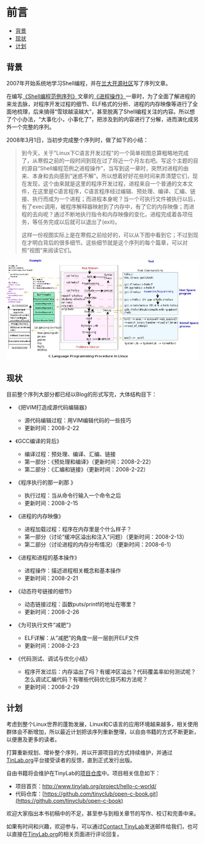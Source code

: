 # 前言

-    [背景](#toc_1235_30984_1)
-    [现状](#toc_1235_30984_2)
-    [计划](#toc_1235_30984_3)


<span id="toc_1235_30984_1"></span>
## 背景

2007年开始系统地学习Shell编程，并在[兰大开源社区](http://oss.lzu.edu.cn)写了序列文章。

在编写[《Shell编程范例序列》](http://www.tinylab.org/shell-programming-paradigm-series-index-review/)文章的[《进程操作》](http://www.tinylab.org/shell-programming-paradigm-of-process-operations/)一章时，为了全面了解进程的来龙去脉，对程序开发过程的细节、ELF格式的分析、进程的内存映像等进行了全面地梳理，后来搞得“雪球越滚越大”，甚至脱离了Shell编程关注的内容。所以想了个小办法，“大事化小，小事化了”，把涉及到的内容进行了分解，进而演化成另外一个完整的序列。

2008年3月1日，当初步完成整个序列时，做了如下的小结：

> 到今天，关于"Linux下C语言开发过程"的一个简单视图总算粗略地完成了，从寒假之前的一段时间到现在过了将近一个月左右吧。写这个主题的目的源自“Shell编程范例之进程操作”，当写到这一章时，突然对进程的由来、本身和去向感到“迷惑不解”。所以想着好好花些时间来弄清楚它们，现在发现，这个由来就是这里的程序开发过程，进程来自一个普通的文本文件，在这里是C语言程序，C语言程序经过编辑、预处理、编译、汇编、链接、执行而成为一个进程；而进程本身呢？当一个可执行文件被执行以后，有了exec调用，被程序解释器映射到了内存中，有了它的内存映像；而进程的去向呢？通过不断地执行指令和内存映像的变化，进程完成着各项任务，等任务完成以后就可以退出了(exit)。
>
> 这样一份视图实际上是在寒假之前绘好的，可以从下图中看到它；不过到现在才明白背后的很多细节。这些细节就是这个序列的每个篇章，可以对照“视图”来阅读它们。

![C语言程序开发过程视图](pic/c_dev_procedure.jpg)

<span id="toc_1235_30984_2"></span>
## 现状

目前整个序列大部分都已经以Blog的形式写完，大体结构目下：

-   《把VIM打造成源代码编辑器》
    -   源代码编辑过程：用VIM编辑代码的一些技巧
    -   更新时间：2008-2-22

-   《GCC编译的背后》
    -   编译过程：预处理、编译、汇编、链接
    -   第一部分：《预处理和编译》（更新时间：2008-2-22）
    -   第二部分：《汇编和链接》（更新时间：2008-2-22）

-   《程序执行的那一刹那 》
    -   执行过程：当从命令行输入一个命令之后
    -   更新时间：2008-2-15

-   《进程的内存映像》 
    -   进程加载过程：程序在内存里是个什么样子？
    -   第一部分（讨论“缓冲区溢出和注入”问题）（更新时间：2008-2-13）
    -   第二部分（讨论进程的内存分布情况）（更新时间：2008-6-1）

-   《进程和进程的基本操作》
    -   进程操作：描述进程相关概念和基本操作
    -   更新时间：2008-2-21

-   《动态符号链接的细节》
    -   动态链接过程：函数puts/printf的地址在哪里？
    -   更新时间：2008-2-26

-   《为可执行文件“减肥”》
    -   ELF详解：从”减肥”的角度一层一层剖开ELF文件
    -   更新时间：2008-2-23

-   《代码测试、调试与优化小结》
    -   程序开发过后：内存溢出了吗？有缓冲区溢出？代码覆盖率如何测试呢？怎么调试汇编代码？有哪些代码优化技巧和方法呢？
    -   更新时间：2008-2-29

<span id="toc_1235_30984_3"></span>
## 计划

考虑到整个Linux世界的蓬勃发展，Linux和C语言的应用环境越来越多，相关使用群体会不断增加，所以最近计划把该序列重新整理，以自由书籍的方式不断更新，以便惠及更多的读者。

打算重新规划、增补整个序列，并以开源项目的方式持续维护，并通过[TinLab.org](http://tinylab.org)平台接受读者的反馈，直到正式发行出版。

自由书籍将会维护在TinyLab的[项目仓库](https://github.com/tinyclub/open-c-book)中。项目相关信息如下：

-   项目首页：<http://www.tinylab.org/project/hello-c-world/>
-   代码仓库：[https://github.com/tinyclub/open-c-book.git](https://github.com/tinyclub/open-c-book)

欢迎大家指出本书初稿中的不足，甚至参与到相关章节的写作、校订和完善中来。

如果有时间和兴趣，欢迎参与，可以通过[Contact TinyLab](http://www.tinylab.org/contact/)发送邮件给我们，也可以直接在[TinyLab.org](http://tinylab.org)的相关页面进行评论回复。
